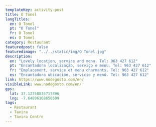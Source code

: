 ```yaml
---
templateKey: activity-post
title: O Tonel
langTitles:
  en: O Tonel
  pt: "O Tonel"
  fr: O Tonel
  es: O Tonel
category: Restaurant 
featuredpost: false
featuredimage: "../../static/img/O Tonel.jpg"
description: 
  en: "Lovely location, service and menu. Tel: 963 427 612"
  pt: "Encantadora localização, serviço e menu. Tel: 963 427 612"
  fr: "Emplacement, service et menu charmants. Tel: 963 427 612"
  es: "Encantadora ubicación, servicio y menú. Tel: 963 427 612"
link: https://www.nodegosto.com/en/
visibleLink: www.nodegosto.com/en/
gps:
  lat: 37.12758834717896
  lng: -7.64896168650599
tags:
  - Restaurant
  - Tavira
  - Tavira Centre
---
```


